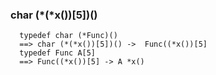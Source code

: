 ### char (*(*x())[5])()

```
  typedef char (*Func)()
  ==> char (*(*x())[5])() ->  Func((*x())[5]
  typedef Func A[5]
  ==> Func((*x())[5] -> A *x()
```